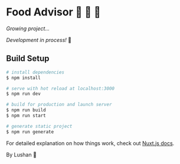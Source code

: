 # Food Advisor :hamburger: :fries: :shaved_ice:
_Growing project..._

_Development in process!_ :stars:

## Build Setup

```bash
# install dependencies
$ npm install

# serve with hot reload at localhost:3000
$ npm run dev

# build for production and launch server
$ npm run build
$ npm run start

# generate static project
$ npm run generate
```

For detailed explanation on how things work, check out [Nuxt.js docs](https://nuxtjs.org).

By Lushan :stars:
